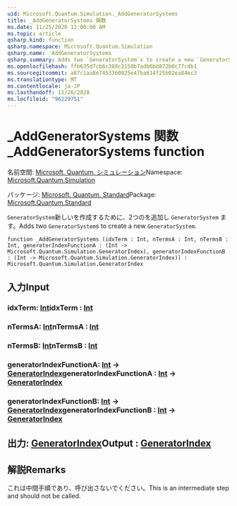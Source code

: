 ```yaml
---
uid: Microsoft.Quantum.Simulation._AddGeneratorSystems
title: _AddGeneratorSystems 関数
ms.date: 11/25/2020 12:00:00 AM
ms.topic: article
qsharp.kind: function
qsharp.namespace: Microsoft.Quantum.Simulation
qsharp.name: _AddGeneratorSystems
qsharp.summary: Adds two `GeneratorSystem`s to create a new `GeneratorSystem`.
ms.openlocfilehash: ffb635d7cb6c388c2158b7adb6bb872b0c77cdb1
ms.sourcegitcommit: a87c1aa8e7453360025e47ba614f25b02ea84ec3
ms.translationtype: MT
ms.contentlocale: ja-JP
ms.lasthandoff: 11/26/2020
ms.locfileid: "96229751"
---
```

# <a name="_addgeneratorsystems-function"></a><span data-ttu-id="27c7c-102">_AddGeneratorSystems 関数</span><span class="sxs-lookup"><span data-stu-id="27c7c-102">_AddGeneratorSystems function</span></span>

<span data-ttu-id="27c7c-103">名前空間: [Microsoft. Quantum. シミュレーション](xref:Microsoft.Quantum.Simulation)</span><span class="sxs-lookup"><span data-stu-id="27c7c-103">Namespace: [Microsoft.Quantum.Simulation](xref:Microsoft.Quantum.Simulation)</span></span>

<span data-ttu-id="27c7c-104">パッケージ: [Microsoft. Quantum. Standard](https://nuget.org/packages/Microsoft.Quantum.Standard)</span><span class="sxs-lookup"><span data-stu-id="27c7c-104">Package: [Microsoft.Quantum.Standard](https://nuget.org/packages/Microsoft.Quantum.Standard)</span></span>


<span data-ttu-id="27c7c-105">`GeneratorSystem`新しいを作成するために、2つのを追加し `GeneratorSystem` ます。</span><span class="sxs-lookup"><span data-stu-id="27c7c-105">Adds two `GeneratorSystem`s to create a new `GeneratorSystem`.</span></span>

```qsharp
function _AddGeneratorSystems (idxTerm : Int, nTermsA : Int, nTermsB : Int, generatorIndexFunctionA : (Int -> Microsoft.Quantum.Simulation.GeneratorIndex), generatorIndexFunctionB : (Int -> Microsoft.Quantum.Simulation.GeneratorIndex)) : Microsoft.Quantum.Simulation.GeneratorIndex
```


## <a name="input"></a><span data-ttu-id="27c7c-106">入力</span><span class="sxs-lookup"><span data-stu-id="27c7c-106">Input</span></span>

### <a name="idxterm--int"></a><span data-ttu-id="27c7c-107">idxTerm: [Int](xref:microsoft.quantum.lang-ref.int)</span><span class="sxs-lookup"><span data-stu-id="27c7c-107">idxTerm : [Int](xref:microsoft.quantum.lang-ref.int)</span></span>




### <a name="ntermsa--int"></a><span data-ttu-id="27c7c-108">nTermsA: [Int](xref:microsoft.quantum.lang-ref.int)</span><span class="sxs-lookup"><span data-stu-id="27c7c-108">nTermsA : [Int](xref:microsoft.quantum.lang-ref.int)</span></span>




### <a name="ntermsb--int"></a><span data-ttu-id="27c7c-109">nTermsB: [Int](xref:microsoft.quantum.lang-ref.int)</span><span class="sxs-lookup"><span data-stu-id="27c7c-109">nTermsB : [Int](xref:microsoft.quantum.lang-ref.int)</span></span>




### <a name="generatorindexfunctiona--int---generatorindex"></a><span data-ttu-id="27c7c-110">generatorIndexFunctionA: [Int](xref:microsoft.quantum.lang-ref.int) -> [GeneratorIndex](xref:Microsoft.Quantum.Simulation.GeneratorIndex)</span><span class="sxs-lookup"><span data-stu-id="27c7c-110">generatorIndexFunctionA : [Int](xref:microsoft.quantum.lang-ref.int) -> [GeneratorIndex](xref:Microsoft.Quantum.Simulation.GeneratorIndex)</span></span>




### <a name="generatorindexfunctionb--int---generatorindex"></a><span data-ttu-id="27c7c-111">generatorIndexFunctionB: [Int](xref:microsoft.quantum.lang-ref.int) -> [GeneratorIndex](xref:Microsoft.Quantum.Simulation.GeneratorIndex)</span><span class="sxs-lookup"><span data-stu-id="27c7c-111">generatorIndexFunctionB : [Int](xref:microsoft.quantum.lang-ref.int) -> [GeneratorIndex](xref:Microsoft.Quantum.Simulation.GeneratorIndex)</span></span>





## <a name="output--generatorindex"></a><span data-ttu-id="27c7c-112">出力: [GeneratorIndex](xref:Microsoft.Quantum.Simulation.GeneratorIndex)</span><span class="sxs-lookup"><span data-stu-id="27c7c-112">Output : [GeneratorIndex](xref:Microsoft.Quantum.Simulation.GeneratorIndex)</span></span>



## <a name="remarks"></a><span data-ttu-id="27c7c-113">解説</span><span class="sxs-lookup"><span data-stu-id="27c7c-113">Remarks</span></span>

<span data-ttu-id="27c7c-114">これは中間手順であり、呼び出さないでください。</span><span class="sxs-lookup"><span data-stu-id="27c7c-114">This is an intermediate step and should not be called.</span></span>